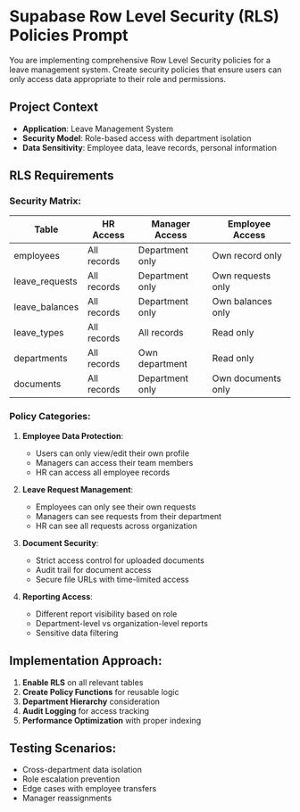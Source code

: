 # Supabase Row Level Security (RLS) Policies Prompt

You are implementing comprehensive Row Level Security policies for a leave management system. Create security policies that ensure users can only access data appropriate to their role and permissions.

## Project Context
- **Application**: Leave Management System
- **Security Model**: Role-based access with department isolation
- **Data Sensitivity**: Employee data, leave records, personal information

## RLS Requirements

### Security Matrix:
| Table | HR Access | Manager Access | Employee Access |
|-------|-----------|----------------|-----------------|
| employees | All records | Department only | Own record only |
| leave_requests | All records | Department only | Own requests only |
| leave_balances | All records | Department only | Own balances only |
| leave_types | All records | All records | Read only |
| departments | All records | Own department | Read only |
| documents | All records | Department only | Own documents only |

### Policy Categories:

1. **Employee Data Protection**:
   - Users can only view/edit their own profile
   - Managers can access their team members
   - HR can access all employee records

2. **Leave Request Management**:
   - Employees can only see their own requests
   - Managers can see requests from their department
   - HR can see all requests across organization

3. **Document Security**:
   - Strict access control for uploaded documents
   - Audit trail for document access
   - Secure file URLs with time-limited access

4. **Reporting Access**:
   - Different report visibility based on role
   - Department-level vs organization-level reports
   - Sensitive data filtering

## Implementation Approach:
1. **Enable RLS** on all relevant tables
2. **Create Policy Functions** for reusable logic
3. **Department Hierarchy** consideration
4. **Audit Logging** for access tracking
5. **Performance Optimization** with proper indexing

## Testing Scenarios:
- Cross-department data isolation
- Role escalation prevention
- Edge cases with employee transfers
- Manager reassignments
